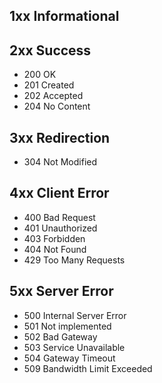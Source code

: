 
## 1xx Informational

## 2xx Success

- 200 OK
- 201 Created
- 202 Accepted
- 204 No Content

## 3xx Redirection

- 304 Not Modified

## 4xx Client Error

- 400 Bad Request
- 401 Unauthorized
- 403 Forbidden
- 404 Not Found
- 429 Too Many Requests

## 5xx Server Error

- 500 Internal Server Error
- 501 Not implemented
- 502 Bad Gateway
- 503 Service Unavailable
- 504 Gateway Timeout
- 509 Bandwidth Limit Exceeded
